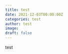 ```yaml
---
title: test
date: 2021-12-03T00:00:00Z
categories: test
author: test
image:
draft: false
---
```

test
